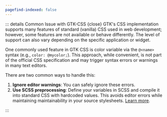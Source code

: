 ```yaml
---
pagefind-indexed: false
---
```


::: details Common Issue with GTK-CSS {close}
GTK's CSS implementation supports many features of standard (vanilla) CSS used in web
development; however, some features are not available or behave differently. The
level of support can also vary depending on the specific application or widget.

One commonly used feature in GTK CSS is color variable via the `@<name>` syntax
(e.g., `color: @mycolor;`). This approach, while convenient, is not part of
the official CSS specification and may trigger syntax errors or warnings in many text
editors.

There are two common ways to handle this:

1. **Ignore editor warnings**: You can safely ignore these errors.
2. **Use SCSS preprocessing**: Define your variables in SCSS and compile it into
   standard CSS with hardcoded values. This avoids editor errors while maintaining
   maintainability in your source stylesheets. [Learn more](/tricks/scss-for-gtk).

:::
